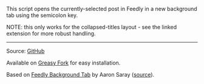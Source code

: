 This script opens the currently-selected post in Feedly in a new background tab using the semicolon key.

NOTE: this only works for the collapsed-titles layout - see the linked extension for more robust handling.

---

Source: [GitHub](https://github.com/theborg3of5/Userscripts/tree/master/feedlyOpenInBackground)

Available on [Greasy Fork](https://greasyfork.org/en/scripts/394974-feedly-open-in-background-tab) for easy installation.

Based on [Feedly Background Tab](https://chrome.google.com/webstore/detail/feedly-background-tab/gjlijkhcebalcchkhgaiflaooghmoegk) by Aaron Saray ([source](https://github.com/aaronsaray/feedlybackgroundtab)).
